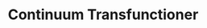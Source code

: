 ---
title: 'Continuum Transfunctioner'
img: 'continuum-transfuctioner.jpg'
size: '13 x 13 inches, Framed'
medium: 'Ink on 140-pound Watercolor Paper'
---